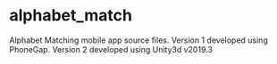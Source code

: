 # alphabet_match
Alphabet Matching mobile app source files. Version 1 developed using PhoneGap. Version 2 developed using Unity3d v2019.3
